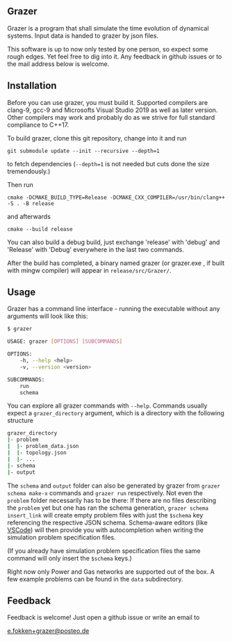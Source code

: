 ## Grazer

Grazer is a program that shall simulate the time evolution of dynamical systems.
Input data is handed to grazer by json files.

This software is up to now only tested by one person, so expect some rough edges.
Yet feel free to dig into it.  Any feedback in github issues or to the mail address below is welcome.



## Installation
Before you can use grazer, you must build it.
Supported compilers are clang-9, gcc-9 and Microsofts Visual Studio 2019 as well as later version.
Other compilers may work and probably do as we strive for full standard compliance to C++17.

To build grazer, clone this git repository, change into it and run

```git submodule update --init --recursive --depth=1```

to fetch dependencies (`--depth=1` is not needed but cuts done the size tremendously.)

Then run

```cmake -DCMAKE_BUILD_TYPE=Release -DCMAKE_CXX_COMPILER=/usr/bin/clang++ -S . -B release```

and afterwards

```cmake --build release```

You can also build a debug build, just exchange 'release' with 'debug' and 'Release' with 'Debug'
everywhere in the last two commands.

After the build has completed, a binary named grazer (or grazer.exe , if built with mingw compiler)
will appear in `release/src/Grazer/`.

## Usage

Grazer has a command line interface - running the executable without any
arguments will look like this:

```bash
$ grazer

USAGE: grazer [OPTIONS] [SUBCOMMANDS] 

OPTIONS:
    -h, --help <help>
    -v, --version <version>

SUBCOMMANDS:
    run
    schema

```

You can explore all grazer commands with `--help`. Commands usually expect a
`grazer_directory` argument, which is a directory with the following structure

```sh
grazer_directory
|- problem
|  |- problem_data.json
|  |- topology.json
|  |- ...
|- schema
|- output
```

The `schema` and `output` folder can also be generated by grazer from `grazer
schema make-x` commands and `grazer run` respectively. Not even the
`problem` folder necessarily has to be there: If there are no files describing
the `problem` yet but one has ran the schema generation, `grazer schema
insert_link` will create empty problem files with just the `$schema` key
referencing the respective JSON schema. Schema-aware editors (like
[VSCode](https://code.visualstudio.com/)) will then provide you with
autocompletion when writing the simulation problem specification files.

(If you already have simulation problem specification files the same command
will only insert the `$schema` keys.)

Right now only Power and Gas networks are supported out of the box.
A few example problems can be found in the `data` subdirectory.

## Feedback
Feedback is welcome! Just open a github issue or write an email to

e.fokken+grazer@posteo.de





